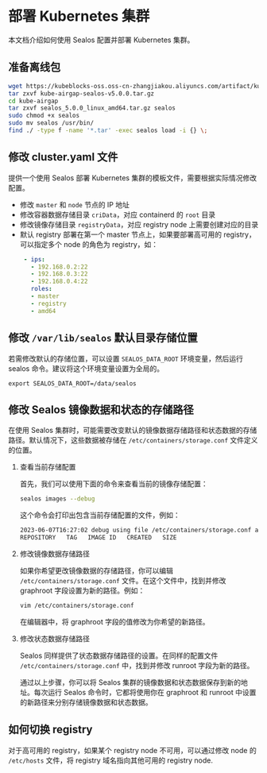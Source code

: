 # 部署 Kubernetes 集群
本文档介绍如何使用 Sealos 配置并部署 Kubernetes 集群。

## 准备离线包

```bash
wget https://kubeblocks-oss.oss-cn-zhangjiakou.aliyuncs.com/artifact/kube-airgap-sealos-v5.0.0.tar.gz 
tar zxvf kube-airgap-sealos-v5.0.0.tar.gz
cd kube-airgap
tar zxvf sealos_5.0.0_linux_amd64.tar.gz sealos
sudo chmod +x sealos
sudo mv sealos /usr/bin/
find ./ -type f -name '*.tar' -exec sealos load -i {} \;
```

## 修改 cluster.yaml 文件
提供一个使用 Sealos 部署 Kubernetes 集群的模板文件，需要根据实际情况修改配置。

* 修改 `master` 和 `node` 节点的 IP 地址 
* 修改容器数据存储目录 `criData`，对应 containerd 的 `root` 目录
* 修改镜像存储目录 `registryData`，对应 registry node 上需要创建对应的目录
* 默认 registry 部署在第一个 master 节点上，如果要部署高可用的 registry，可以指定多个 node 的角色为 registry，如：
  ```yaml
   - ips:
     - 192.168.0.2:22
     - 192.168.0.3:22
     - 192.168.0.4:22
     roles:
     - master
     - registry
     - amd64
  ```

## 修改 `/var/lib/sealos` 默认目录存储位置
若需修改默认的存储位置，可以设置 `SEALOS_DATA_ROOT` 环境变量，然后运行 sealos 命令。建议将这个环境变量设置为全局的。
  ```shell
  export SEALOS_DATA_ROOT=/data/sealos 
  ```

## 修改 Sealos 镜像数据和状态的存储路径
在使用 Sealos 集群时，可能需要改变默认的镜像数据存储路径和状态数据的存储路径。默认情况下，这些数据被存储在 `/etc/containers/storage.conf` 文件定义的位置。

1. 查看当前存储配置

   首先，我们可以使用下面的命令来查看当前的镜像存储配置：

   ```bash
   sealos images --debug
   ```

   这个命令会打印出包含当前存储配置的文件，例如：

   ```bash
   2023-06-07T16:27:02 debug using file /etc/containers/storage.conf as container storage config
   REPOSITORY   TAG   IMAGE ID   CREATED   SIZE
   ```

2. 修改镜像数据存储路径

   如果你希望更改镜像数据的存储路径，你可以编辑 `/etc/containers/storage.conf` 文件。在这个文件中，找到并修改 graphroot 字段设置为新的路径。例如：

   ```bash
   vim /etc/containers/storage.conf
   ```

   在编辑器中，将 graphroot 字段的值修改为你希望的新路径。

3. 修改状态数据存储路径

   Sealos 同样提供了状态数据存储路径的设置。在同样的配置文件 `/etc/containers/storage.conf` 中，找到并修改 runroot 字段为新的路径。

   通过以上步骤，你可以将 Sealos 集群的镜像数据和状态数据保存到新的地址。每次运行 Sealos 命令时，它都将使用你在 graphroot 和 runroot 中设置的新路径来分别存储镜像数据和状态数据。

## 如何切换 registry
对于高可用的 registry，如果某个 registry node 不可用，可以通过修改 node 的 `/etc/hosts` 文件，将 registry 域名指向其他可用的 registry node.